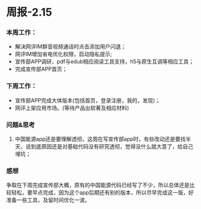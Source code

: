 # 周报-2.15

### 本周工作：

- 解决网评IM群音视频通话时点击添加用户闪退； 
- 网评IM增加省电优化权限，启动隐私提示;
- 宣传部APP调研，pdf与edub相应阅读工具支持，h5与原生互调等相应工具；
- 完成宣传部APP首页；

### 下周工作：

- 宣传部APP完成大体版本(包括首页，登录注册，我的，发现)；
- 网评上架应用市场。(等待产品出软著及相应材料)

### 问题&思考

1. 中国能源app还是要理解透彻，这周在写宣传部app时，有些改动还是要找半天，说到底原因还是对基础代码没有研究透彻，觉得没什么就大意了，给自己埋坑；

### 感想

争取在下周完成宣传部大概，原有的中国能源代码已经写了不少，所以总体还是比较轻松，要早点完成，因为这个app后期还有别的版本，所以尽早完成这一版，好准备一些工具，及留时间优化一波。


